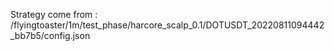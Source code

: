 Strategy come from : /flyingtoaster/1m/test_phase/harcore_scalp_0.1/DOTUSDT_20220811094442_bb7b5/config.json